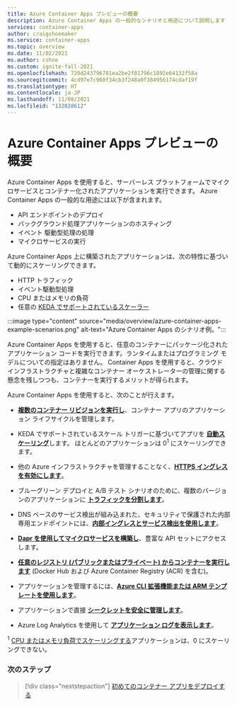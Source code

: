 ```yaml
---
title: Azure Container Apps プレビューの概要
description: Azure Container Apps の一般的なシナリオと用途について説明します
services: container-apps
author: craigshoemaker
ms.service: container-apps
ms.topic: overview
ms.date: 11/02/2021
ms.author: cshoe
ms.custom: ignite-fall-2021
ms.openlocfilehash: 720d243796781ea2be2f01796c1892e64132f58a
ms.sourcegitcommit: 4cd97e7c960f34cb3f248a0f384956174cdaf19f
ms.translationtype: HT
ms.contentlocale: ja-JP
ms.lasthandoff: 11/08/2021
ms.locfileid: "132028612"
---
```

# <a name="azure-container-apps-preview-overview"></a>Azure Container Apps プレビューの概要

Azure Container Apps を使用すると、サーバーレス プラットフォームでマイクロサービスとコンテナー化されたアプリケーションを実行できます。 Azure Container Apps の一般的な用途には以下が含まれます。

- API エンドポイントのデプロイ
- バックグラウンド処理アプリケーションのホスティング
- イベント 駆動型処理の処理
- マイクロサービスの実行

Azure Container Apps 上に構築されたアプリケーションは、次の特性に基づいて動的にスケーリングできます。

- HTTP トラフィック
- イベント駆動型処理
- CPU またはメモリの負荷
- 任意の [KEDA でサポートされているスケーラー](https://keda.sh/docs/scalers/)

:::image type="content" source="media/overview/azure-container-apps-example-scenarios.png" alt-text="Azure Container Apps のシナリオ例。":::

Azure Container Apps を使用すると、任意のコンテナーにパッケージ化されたアプリケーション コードを実行できます。ランタイムまたはプログラミング モデルについての指定はありません。 Container Apps を使用すると、クラウド インフラストラクチャと複雑なコンテナー オーケストレーターの管理に関する懸念を残しつつも、コンテナーを実行するメリットが得られます。

Azure Container Apps を使用すると、次のことが行えます。

- [**複数のコンテナー リビジョンを実行し**](application-lifecycle-management.md)、コンテナー アプリのアプリケーション ライフサイクルを管理します。

- KEDA でサポートされているスケール トリガーに基づいてアプリを [**自動スケーリング**](scale-app.md)します。 ほとんどのアプリケーションは 0<sup>1</sup> にスケーリングできます。

- 他の Azure インフラストラクチャを管理することなく、[**HTTPS イングレスを有効にします**](ingress.md)。

- ブルーグリーン デプロイと A/B テスト シナリオのために、複数のバージョンのアプリケーションに [**トラフィックを分割します**](revisions.md)。

- DNS ベースのサービス検出が組み込まれた、セキュリティで保護された内部専用エンドポイントには、[**内部イングレスとサービス検出を使用します**](connect-apps.md)。

- [**Dapr を使用してマイクロサービスを構築し**](microservices.md)、豊富な API セットにアクセスします。

- [**任意のレジストリ (パブリックまたはプライベート) からコンテナーを実行します**](containers.md) (Docker Hub および Azure Container Registry (ACR) を含む)。

- アプリケーションを管理するには、[**Azure CLI 拡張機能または ARM テンプレートを使用します**](get-started.md)。

- アプリケーションで直接 [**シークレットを安全に管理します**](secure-app.md)。

- Azure Log Analytics を使用して [**アプリケーション ログを表示します**](monitor.md)。

<sup>1</sup> [CPU またはメモリ負荷でスケーリングする](scale-app.md)アプリケーションは、0 にスケーリングできない。

### <a name="next-steps"></a>次のステップ

> [!div class="nextstepaction"]
> [初めてのコンテナー アプリをデプロイする](get-started.md)
